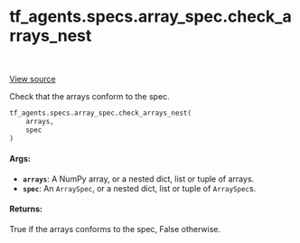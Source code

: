 <div itemscope itemtype="http://developers.google.com/ReferenceObject">
<meta itemprop="name" content="tf_agents.specs.array_spec.check_arrays_nest" />
<meta itemprop="path" content="Stable" />
</div>

# tf_agents.specs.array_spec.check_arrays_nest

<table class="tfo-notebook-buttons tfo-api" align="left">
</table>

<a target="_blank" href="https://github.com/tensorflow/agents/tree/master/tf_agents/specs/array_spec.py">View
source</a>

Check that the arrays conform to the spec.

``` python
tf_agents.specs.array_spec.check_arrays_nest(
    arrays,
    spec
)
```



<!-- Placeholder for "Used in" -->

#### Args:

* <b>`arrays`</b>: A NumPy array, or a nested dict, list or tuple of arrays.
* <b>`spec`</b>: An `ArraySpec`, or a nested dict, list or tuple of `ArraySpec`s.


#### Returns:

True if the arrays conforms to the spec, False otherwise.
